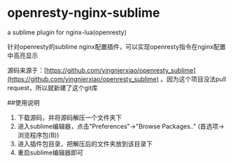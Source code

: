 # openresty-nginx-sublime
a sublime plugin for nginx-lua(openresty) 

针对openresty的sublime nginx配置插件，可以实现openresty指令在nginx配置中高亮显示

源码来源于：[https://github.com/yingnierxiao/openresty_sublime](https://github.com/yingnierxiao/openresty_sublime) 。因为这个项目没法pull request，所以就新建了这个git库

##使用说明
1. 下载源码，并将源码解压一个文件夹下
2. 进入sublime编辑器，点击"Preferences"->"Browse Packages.." (首选项->浏览程序包(B))
3. 进入插件包目录，把解压后的文件夹放到该目录下
4. 重启sublime编辑器即可
